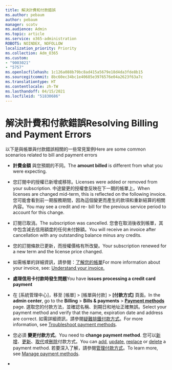 ```yaml
---
title: 解決計費和付款錯誤
ms.author: pebaum
author: pebaum
manager: scotv
ms.audience: Admin
ms.topic: article
ms.service: o365-administration
ROBOTS: NOINDEX, NOFOLLOW
localization_priority: Priority
ms.collection: Adm_O365
ms.custom:
- "9003021"
- "5757"
ms.openlocfilehash: 1c126a088b79bc8ad415a5679e18d4da3fde8b15
ms.sourcegitcommit: 8bc60ec34bc1e40685e3976576e04a2623f63a7c
ms.translationtype: HT
ms.contentlocale: zh-TW
ms.lasthandoff: 04/15/2021
ms.locfileid: "51830686"
---
```

# <a name="resolving-billing-and-payment-errors"></a><span data-ttu-id="43aaa-102">解決計費和付款錯誤</span><span class="sxs-lookup"><span data-stu-id="43aaa-102">Resolving Billing and Payment Errors</span></span>

<span data-ttu-id="43aaa-103">以下是與帳單與付款錯誤相關的一些常見案例</span><span class="sxs-lookup"><span data-stu-id="43aaa-103">Here are some common scenarios related to bill and payment errors</span></span>

- <span data-ttu-id="43aaa-104">**計費金額** 與您預期的不同。</span><span class="sxs-lookup"><span data-stu-id="43aaa-104">The  **amount billed** is different from what you were expecting.</span></span>
- <span data-ttu-id="43aaa-105">您訂閱中的授權已新增或移除。</span><span class="sxs-lookup"><span data-stu-id="43aaa-105">Licenses were added or removed from your subscription.</span></span> <span data-ttu-id="43aaa-106">中途變更的授權會反映在下一期的帳單上。</span><span class="sxs-lookup"><span data-stu-id="43aaa-106">When licenses are changed mid-term, this is reflected on the following invoice.</span></span> <span data-ttu-id="43aaa-107">您可能會看到前一期服務期間，因為這個變更而產生的款項和重新結算的相關內容。</span><span class="sxs-lookup"><span data-stu-id="43aaa-107">You may see a credit and re- bill for the previous service period to account for this change.</span></span>
- <span data-ttu-id="43aaa-108">訂閱已取消。</span><span class="sxs-lookup"><span data-stu-id="43aaa-108">The subscription was cancelled.</span></span> <span data-ttu-id="43aaa-109">您會在取消後收到帳單，其中包含減去信用額度的任何未付餘額。</span><span class="sxs-lookup"><span data-stu-id="43aaa-109">You will receive an invoice after cancellation with any outstanding balance minus any credits.</span></span>
- <span data-ttu-id="43aaa-110">您的訂閱條款已更新，而授權價格有所改變。</span><span class="sxs-lookup"><span data-stu-id="43aaa-110">Your subscription renewed for a new term and the license price changed.</span></span>
- <span data-ttu-id="43aaa-111">如需帳單的詳細資訊，請參閱：[了解您的帳單](https://docs.microsoft.com/microsoft-365/commerce/billing-and-payments/understand-your-invoice2)</span><span class="sxs-lookup"><span data-stu-id="43aaa-111">For more information about your invoice, see:  [Understand your invoice.](https://docs.microsoft.com/microsoft-365/commerce/billing-and-payments/understand-your-invoice2)</span></span>
- <span data-ttu-id="43aaa-112">**處理信用卡付款時發生問題**</span><span class="sxs-lookup"><span data-stu-id="43aaa-112">You have  **issues processing a credit card payment**</span></span>
- <span data-ttu-id="43aaa-113">在 [系統管理中心]，移至 [帳單]  >   [帳單與付款]  >  **[付款方式][](https://go.microsoft.com/fwlink/p/?linkid=2018806)** 頁面。</span><span class="sxs-lookup"><span data-stu-id="43aaa-113">In the  **admin center**, go to the  **Billing**  >  **Bills & payments**  >  **[Payment methods](https://go.microsoft.com/fwlink/p/?linkid=2018806)** page.</span></span> <span data-ttu-id="43aaa-114">選取您的付款方法，並確認名稱、到期日和地址正確無誤。</span><span class="sxs-lookup"><span data-stu-id="43aaa-114">Select your payment method and verify that the name, expiration date and address are correct.</span></span> <span data-ttu-id="43aaa-115">如需詳細資訊，請參閱[疑難排鐵付款方式](https://docs.microsoft.com/microsoft-365/commerce/billing-and-payments/manage-payment-methods#troubleshoot-payment-methods)。</span><span class="sxs-lookup"><span data-stu-id="43aaa-115">For more information, see  [Troubleshoot payment methods](https://docs.microsoft.com/microsoft-365/commerce/billing-and-payments/manage-payment-methods#troubleshoot-payment-methods).</span></span>

- <span data-ttu-id="43aaa-116">您必須 **變更付款方式**。</span><span class="sxs-lookup"><span data-stu-id="43aaa-116">You need to  **change payment method**.</span></span> <span data-ttu-id="43aaa-117">您可以[新增](https://docs.microsoft.com/microsoft-365/commerce/billing-and-payments/manage-payment-methods?view=o365-worldwide#add-a-payment-method)、[更新](https://docs.microsoft.com/microsoft-365/commerce/billing-and-payments/manage-payment-methods?view=o365-worldwide#update-payment-method-details)、[取代](https://docs.microsoft.com/microsoft-365/commerce/billing-and-payments/manage-payment-methods?view=o365-worldwide#replace-a-payment-method)或[刪除](https://docs.microsoft.com/microsoft-365/commerce/billing-and-payments/manage-payment-methods?view=o365-worldwide#delete-a-payment-method)付款方式。</span><span class="sxs-lookup"><span data-stu-id="43aaa-117">You can [add](https://docs.microsoft.com/microsoft-365/commerce/billing-and-payments/manage-payment-methods?view=o365-worldwide#add-a-payment-method),  [update](https://docs.microsoft.com/microsoft-365/commerce/billing-and-payments/manage-payment-methods?view=o365-worldwide#update-payment-method-details),  [replace](https://docs.microsoft.com/microsoft-365/commerce/billing-and-payments/manage-payment-methods?view=o365-worldwide#replace-a-payment-method)  or  [delete](https://docs.microsoft.com/microsoft-365/commerce/billing-and-payments/manage-payment-methods?view=o365-worldwide#delete-a-payment-method)  a payment method.</span></span> <span data-ttu-id="43aaa-118">若要深入了解，請參閱[管理付款方式](https://docs.microsoft.com/microsoft-365/commerce/billing-and-payments/manage-payment-methods?view=o365-worldwide)。</span><span class="sxs-lookup"><span data-stu-id="43aaa-118">To learn more, see  [Manage payment methods](https://docs.microsoft.com/microsoft-365/commerce/billing-and-payments/manage-payment-methods?view=o365-worldwide).</span></span>
- 